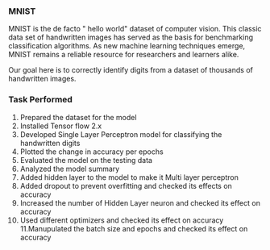 ### MNIST
MNIST is the de facto " hello world" dataset of computer vision. This classic data set of handwritten images has served as the basis for benchmarking  classification algorithms. As new machine learning techniques emerge, MNIST remains a reliable resource for researchers and learners alike.

Our goal here is to correctly identify digits from a dataset of thousands of handwritten images.

### Task Performed
1. Prepared the dataset for the model
2. Installed Tensor flow 2.x
3. Developed Single Layer Perceptron model for classifying the handwritten digits
4. Plotted the change in accuracy per epochs
5. Evaluated the model on the testing data
6. Analyzed the model summary
7. Added hidden layer to the model to make it Multi layer perceptron
8. Added dropout to prevent overfitting and checked its effects on accuracy
9. Increased the number of Hidden Layer neuron and checked its effect on accuracy
10. Used different optimizers and checked its effect on accuracy
11.Manupulated the batch size and epochs and checked its effect on accuracy
